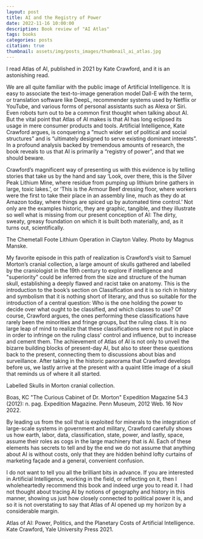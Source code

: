 ```yaml
---
layout: post
title: AI and the Registry of Power
date: 2022-11-16 10:00:00
description: Book review of "AI Atlas"
tags: books
categories: posts
citation: true
thumbnail: assets/img/posts_images/thumbnail_ai_atlas.jpg
---
```

I read Atlas of AI, published in 2021 by Kate Crawford, and it is an astonishing read.

We are all quite familiar with the public image of Artificial Intelligence. It is easy to associate the text-to-image generation model Dall-E with the term, or translation software like DeepL, recommender systems used by Netflix or YouTube, and various forms of personal assistants such as Alexa or Siri. Even robots turn out to be a common first thought when talking about AI. But the vital point that Atlas of AI makes is that AI has long eclipsed its usage in mere consumer products and tools. Artificial Intelligence, Kate Crawford argues, is conquering a ”much wider set of political and social structures” and is “ultimately designed to serve existing dominant interests”. In a profound analysis backed by tremendous amounts of research, the book reveals to us that AI is primarily a “registry of power”, and that we should beware.

Crawford’s magnificent way of presenting us with this evidence is by telling stories that take us by the hand and say ‘Look, over there, this is the Silver Peak Lithium Mine, where residue from pumping up lithium brine gathers in large, toxic lakes.’, or ‘This is the Armour Beef dressing floor, where workers were the first to take their place in an assembly line, much as they do at Amazon today, where things are spiced up by automated time control.’ Not only are the examples historic, they are graphic, tangible, and they illustrate so well what is missing from our present conception of AI: The dirty, sweaty, greasy foundation on which it is built both materially, and, as it turns out, scientifically.

The Chemetall Foote Lithium Operation in Clayton Valley. Photo by Magnus Manske.

My favorite episode in this path of realization is Crawford’s visit to Samuel Morton’s cranial collection, a large amount of skulls gathered and labelled by the craniologist in the 19th century to explore if intelligence and "superiority" could be inferred from the size and structure of the human skull, establishing a deeply flawed and racist take on anatomy. This is the introduction to the book’s section on Classification and it is so rich in history and symbolism that it is nothing short of literary, and thus so suitable for the introduction of a central question: Who is the one holding the power to decide over what ought to be classified, and which classes to use? Of course, Crawford argues, the ones performing these classifications have rarely been the minorities and fringe groups, but the ruling class. It is no large leap of mind to realize that these classifications were not put in place in order to infringe on the ruling class' control and influence, but to increase and cement them. The achievement of Atlas of AI is not only to unveil the bizarre building blocks of present-day AI, but also to steer these questions back to the present, connecting them to discussions about bias and surveillance. After taking in the historic panorama that Crawford develops before us, we lastly arrive at the present with a quaint little image of a skull that reminds us of where it all started.

Labelled Skulls in Morton cranial collection. 

Boas, KC "The Curious Cabinet of Dr. Morton" Expedition Magazine 54.3 (2012): n. pag. Expedition Magazine. Penn Museum, 2012 Web. 16 Nov 2022.

By leading us from the soil that is exploited for minerals to the integration of large-scale systems in government and military, Crawford carefully shows us how earth, labor, data, classification, state, power, and lastly, space, assume their roles as cogs in the large machinery that is AI. Each of these elements has secrets to tell and by the end we do not assume that anything about AI is without costs, only that they are hidden behind lofty curtains of marketing façade and a general, convenient confusion.  

I do not want to tell you all the brilliant bits in advance. If you are interested in Artificial Intelligence, working in the field, or reflecting on it, then I wholeheartedly recommend this book and indeed urge you to read it. I had not thought about tracing AI by notions of geography and history in this manner, showing us just how closely connected to political power it is, and so it is not overstating to say that Atlas of AI opened up my horizon by a considerable margin.

Atlas of AI: Power, Politics, and the Planetary Costs of Artificial Intelligence. Kate Crawford, Yale University Press 2021.      
